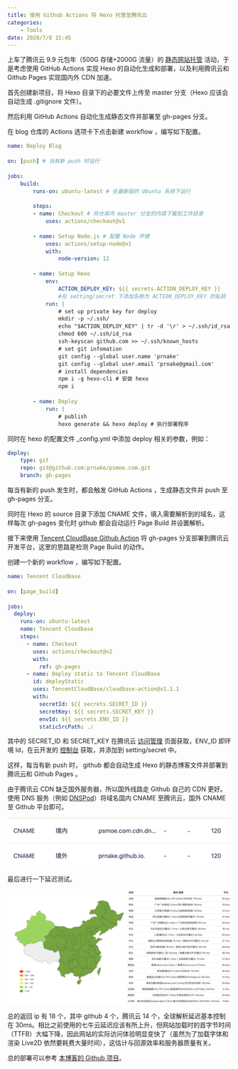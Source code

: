 ```yaml
---
title: 使用 Github Actions 将 Hexo 托管至腾讯云
categories:
	- Tools
date: 2020/7/8 15:45
---
```


上车了腾讯云 9.9 元包年（500G 存储+2000G 流量）的 [静态网站托管](https://cloud.tencent.com/product/wh) 活动，于是考虑使用 GitHub Actions 实现 Hexo 的自动化生成和部署，以及利用腾讯云和 Github Pages 实现国内外 CDN 加速。

<!--more-->

首先创建新项目，将 Hexo 目录下的必要文件上传至 master 分支（Hexo 应该会自动生成 .gitignore 文件）。

然后利用 GitHub Actions 自动化生成静态文件并部署至 gh-pages 分支。

在 blog 仓库的 Actions 选项卡下点击新建 workflow ，编写如下配置。

```yaml
name: Deploy Blog

on: [push] # 当有新 push 时运行

jobs:
	build:
		runs-on: ubuntu-latest # 在最新版的 Ubuntu 系统下运行
		
		steps:
		- name: Checkout # 将仓库内 master 分支的内容下载到工作目录
			uses: actions/checkout@v1
			
		- name: Setup Node.js # 配置 Node 环境
			uses: actions/setup-node@v1
			with:
				node-version: 12
		
		- name: Setup Hexo
			env:
				ACTION_DEPLOY_KEY: ${{ secrets.ACTION_DEPLOY_KEY }} 
				#在 setting/secret 下添加名称为 ACTION_DEPLOY_KEY 的私钥
			run: |
				# set up private key for deploy
				mkdir -p ~/.ssh/
				echo "$ACTION_DEPLOY_KEY" | tr -d '\r' > ~/.ssh/id_rsa # 配置秘钥
				chmod 600 ~/.ssh/id_rsa
				ssh-keyscan github.com >> ~/.ssh/known_hosts
				# set git infomation
				git config --global user.name 'prnake'
				git config --global user.email 'prnake@gmail.com'
				# install dependencies
				npm i -g hexo-cli # 安装 hexo
				npm i
	
		- name: Deploy
			run: |
				# publish
				hexo generate && hexo deploy # 执行部署程序
```

同时在 hexo 的配置文件 _config.yml 中添加 deploy 相关的参数，例如：

```yaml
deploy:
	type: git
	repo: git@github.com:prnake/psmoe.com.git
	branch: gh-pages
```

每当有新的 push 发生时，都会触发 GitHub Actions ，生成静态文件并 push 至 gh-pages 分支。

同时在 Hexo 的 source 目录下添加 CNAME 文件，填入需要解析到的域名，这样每次 gh-pages 变化时 github 都会自动运行 Page Build 并设置解析。

接下来使用 [Tencent CloudBase Github Action](https://github.com/TencentCloudBase/cloudbase-action) 将 gh-pages 分支部署到腾讯云开发平台，这里的思路是检测 Page Build 的动作。

创建一个新的 workflow ，编写如下配置。

```yaml
name: Tencent CloudBase

on: [page_build]

jobs:
  deploy:
    runs-on: ubuntu-latest
    name: Tencent Cloudbase
    steps:
      - name: Checkout
        uses: actions/checkout@v2
        with:
          ref: gh-pages
      - name: Deploy static to Tencent CloudBase
        id: deployStatic
        uses: TencentCloudBase/cloudbase-action@v1.1.1
        with:
          secretId: ${{ secrets.SECRET_ID }}
          secretKey: ${{ secrets.SECRET_KEY }}
          envId: ${{ secrets.ENV_ID }}
          staticSrcPath: ./
```

其中的 SECRET_ID 和 SECRET_KEY 在腾讯云 [访问管理](https://console.cloud.tencent.com/cam/capi) 页面获取，ENV_ID 即环境 Id，在云开发的 [控制台](https://console.cloud.tencent.com/tcb/env/overview) 获取，并添加到 setting/secret 中。

这样，每当有新 push 时， github 都会自动生成 Hexo 的静态博客文件并部署到腾讯云和 Github Pages 。

由于腾讯云 CDN 缺乏国外服务器，所以国外线路走 Github 自己的 CDN 更好。使用 DNS 服务（例如 [DNSPod](https://www.dnspod.cn/)）将域名国内 CNAME 至腾讯云，国外 CNAME 至 Github 平台即可。

![CNAME](/images/hexo-deploy1.png)

最后进行一下延迟测试。

![PING TEST](/images/hexo-deploy2.png)

总的返回 ip 有 18 个，其中 github 4 个，腾讯云 14 个，全球解析延迟基本控制在 30ms。相比之前使用的七牛云延迟应该有所上升，但网站加载时的首字节时间（TTFB）大幅下降，因此网站的实际访问体验明显变快了（虽然为了加载字体和渲染 Live2D 依然要耗费大量时间），这估计与回源效率和服务器质量有关。

总的部署可以参考 [本博客的 Github 项目](https://github.com/prnake/psmoe.com)。
